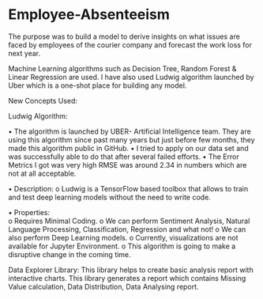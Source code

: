 # Employee-Absenteeism

The purpose was to build a model to derive insights on what issues are faced by employees of the courier company and forecast the work loss for next year.

Machine Learning algorithms such as Decision Tree, Random Forest & Linear Regression are used. I have also used Ludwig algorithm launched by Uber which is a one-shot place for building any model.

New Concepts Used:

Ludwig Algorithm:

•	The algorithm is launched by UBER- Artificial Intelligence team. They are using this algorithm since past many years but just before few months, they made this algorithm public in GitHub. •	I tried to apply on our data set and was successfully able to do that after several failed efforts. •	The Error Metrics I got was very high RMSE was around 2.34 in numbers which are not at all acceptable.

•	Description: o	Ludwig is a TensorFlow based toolbox that allows to train and test deep learning models without the need to write code.

•	Properties:  
o	Requires Minimal Coding. 
o	We can perform Sentiment Analysis, Natural Language Processing, Classification, Regression and what not!
 o	We can also perform Deep Learning models. 
o	Currently, visualizations are not available for Jupyter Environment. 
o	This algorithm is going to make a disruptive change in the coming time.

Data Explorer Library: This library helps to create basic analysis report with interactive charts. This library generates a report which contains Missing Value calculation, Data Distribution, Data Analysing report.
